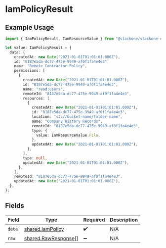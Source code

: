 # IamPolicyResult

## Example Usage

```typescript
import { IamPolicyResult, IamResourceValue } from "@stackone/stackone-client-ts/sdk/models/shared";

let value: IamPolicyResult = {
  data: {
    createdAt: new Date("2021-01-01T01:01:01.000Z"),
    id: "8187e5da-dc77-475e-9949-af0f1fa4e4e3",
    name: "Remote Contractor Policy",
    permissions: [
      {
        createdAt: new Date("2021-01-01T01:01:01.000Z"),
        id: "8187e5da-dc77-475e-9949-af0f1fa4e4e3",
        name: "read:users",
        remoteId: "8187e5da-dc77-475e-9949-af0f1fa4e4e3",
        resources: [
          {
            createdAt: new Date("2021-01-01T01:01:01.000Z"),
            id: "8187e5da-dc77-475e-9949-af0f1fa4e4e3",
            location: "s3://bucket-name/folder-name",
            name: "Company History Records",
            remoteId: "8187e5da-dc77-475e-9949-af0f1fa4e4e3",
            type: {
              value: IamResourceValue.File,
            },
            updatedAt: new Date("2021-01-01T01:01:01.000Z"),
          },
        ],
        type: null,
        updatedAt: new Date("2021-01-01T01:01:01.000Z"),
      },
    ],
    remoteId: "8187e5da-dc77-475e-9949-af0f1fa4e4e3",
    updatedAt: new Date("2021-01-01T01:01:01.000Z"),
  },
};
```

## Fields

| Field                                                             | Type                                                              | Required                                                          | Description                                                       |
| ----------------------------------------------------------------- | ----------------------------------------------------------------- | ----------------------------------------------------------------- | ----------------------------------------------------------------- |
| `data`                                                            | [shared.IamPolicy](../../../sdk/models/shared/iampolicy.md)       | :heavy_check_mark:                                                | N/A                                                               |
| `raw`                                                             | [shared.RawResponse](../../../sdk/models/shared/rawresponse.md)[] | :heavy_minus_sign:                                                | N/A                                                               |